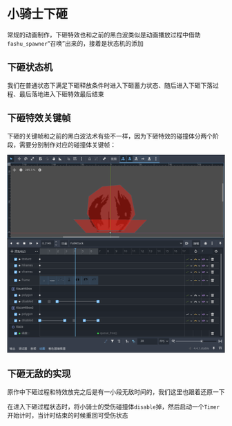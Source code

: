 # 小骑士下砸

常规的动画制作，下砸特效也和之前的黑白波类似是动画播放过程中借助`fashu_spawner`“召唤”出来的，接着是状态机的添加

## 下砸状态机

我们在普通状态下满足下砸释放条件时进入下砸蓄力状态、随后进入下砸下落过程、最后落地进入下砸特效最后结束

## 下砸特效关键帧

下砸的关键帧和之前的黑白波法术有些不一样，因为下砸特效的碰撞体分两个阶段，需要分别制作对应的碰撞体关键帧：

![alt text](images/下砸特效关键帧.png)

## 下砸无敌的实现

原作中下砸过程和特效放完之后是有一小段无敌时间的，我们这里也跟着还原一下

在进入下砸过程状态时，将小骑士的受伤碰撞体`disable`掉，然后启动一个`Timer`开始计时，当计时结束的时候重回可受伤状态
